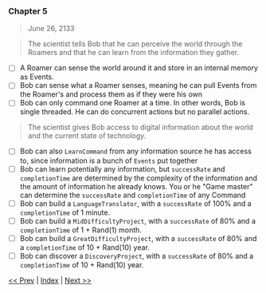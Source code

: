 ### Chapter 5

> June 26, 2133

> The scientist tells Bob that he can perceive the world through the Roamers and that he can learn from the information they gather.

- [ ] A Roamer can sense the world around it and store in an internal memory as Events.
- [ ] Bob can sense what a Roamer senses, meaning he can pull Events from the Roamer's and process them as if they were his own
- [ ] Bob can only command one Roamer at a time. In other words, Bob is single threaded. He can do concurrent actions but no parallel actions.

> The scientist gives Bob access to digital information about the world and the current state of technology.

- [ ] Bob can also `LearnCommand` from any information source he has access to, since information is a bunch of `Events` put together
- [ ] Bob can learn potentially any information, but `successRate` and `completionTime` are determined by the complexity of the information and the amount of information he already knows. You or he "Game master" can determine the `successRate` and `completionTime` of any Command
- [ ] Bob can build a `LanguageTranslator`, with a `successRate` of 100% and a `completionTime` of 1 minute.
- [ ] Bob can build a `MidDifficultyProject`, with a `successRate` of 80% and a `completionTime` of 1 + Rand(1) month.
- [ ] Bob can build a `GreatDifficultyProject`, with a `successRate` of 80% and a `completionTime` of 10 + Rand(10) year.
- [ ] Bob can discover a `DiscoveryProject`, with a `successRate` of 80% and a `completionTime` of 10 + Rand(10) year.

[<< Prev](./chapter_4.md) | [Index](../README.md) | [Next >>](./chapter_6.md)
